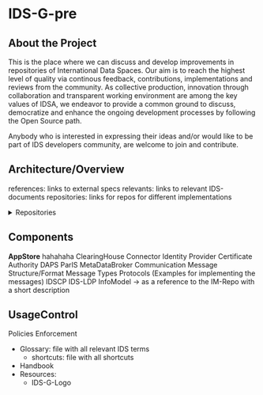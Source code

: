 # IDS-G-pre

## About the Project
This is the place where we can discuss and develop improvements in repositories of International Data Spaces. Our aim is to reach the highest level of quality via continous feedback, contributions, implementations and reviews from the community. As collective production, innovation through collaboration and transparent working environment are among the key values of IDSA, we endeavor to provide a common ground to discuss, democratize and enhance the ongoing development processes by following the Open Source path.

Anybody who is interested in expressing their ideas and/or would like to be part of IDS developers community, are welcome to join and contribute.


## Architecture/Overview
references: links to external specs
relevants: links to relevant IDS-documents
repositories: links for repos for different implementations

<details>
<summary>Repositories</summary>
   Here are the links for repositories for various implementations of IDS components.
<ul>
<li>AppStore</li>
<ul>
<li>ClearingHouse</li>
<li> nested list 2</li>
</ul>
<li> markdown list 2</li>
</ul>
</details>

## Components
**AppStore**
hahahaha
ClearingHouse
Connector
Identity Provider
Certificate Authority
DAPS
ParIS
MetaDataBroker
Communication
Message Structure/Format
Message Types
Protocols (Examples for implementing the messages)
IDSCP
IDS-LDP
InfoModel -> as a reference to the IM-Repo with a short description

## UsageControl
Policies
Enforcement
-   Glossary: file with all relevant IDS terms
    -   shortcuts: file with all shortcuts
-   Handbook
-   Resources:
    -   IDS-G-Logo




